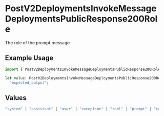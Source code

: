 # PostV2DeploymentsInvokeMessageDeploymentsPublicResponse200Role

The role of the prompt message

## Example Usage

```typescript
import { PostV2DeploymentsInvokeMessageDeploymentsPublicResponse200Role } from "orq-poc-typescript/models/operations";

let value: PostV2DeploymentsInvokeMessageDeploymentsPublicResponse200Role =
  "expected_output";
```

## Values

```typescript
"system" | "assistant" | "user" | "exception" | "tool" | "prompt" | "correction" | "expected_output"
```
